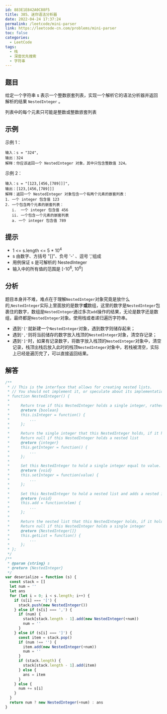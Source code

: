 ```yaml
---
id: 883E1E842A0C88F5
title: 385、迷你语法分析器
date: 2022-04-24 17:37:24
permalink: /leetcode/mini-parser
link: https://leetcode-cn.com/problems/mini-parser
toc: false
categories:
  - LeetCode
tags:
  - 栈
  - 深度优先搜索
  - 字符串
---
```


<Level type='medium'/>

## 题目

给定一个字符串 s 表示一个整数嵌套列表，实现一个解析它的语法分析器并返回解析的结果 `NestedInteger` 。

列表中的每个元素只可能是整数或整数嵌套列表

## 示例

示例 1：

```text
输入：s = "324",
输出：324
解释：你应该返回一个 NestedInteger 对象，其中只包含整数值 324。
```

示例 2：

```text
输入：s = "[123,[456,[789]]]",
输出：[123,[456,[789]]]
解释：返回一个 NestedInteger 对象包含一个有两个元素的嵌套列表：
1. 一个 integer 包含值 123
2. 一个包含两个元素的嵌套列表：
   i.  一个 integer 包含值 456
   ii. 一个包含一个元素的嵌套列表
   a. 一个 integer 包含值 789
```

## 提示

- 1 <= s.length <= 5 \* 10<sup>4</sup>
- s 由数字、方括号 "[]"、负号 '-' 、逗号 ','组成
- 用例保证 s 是可解析的 NestedInteger
- 输入中的所有值的范围是 [-10<sup>6</sup>, 10<sup>6</sup>]

## 分析

题目本身并不难，难点在于理解`NestedInteger`对象究竟是放什么的,`NestedInteger`实际上里面放的是数字**或**数组，这里的数字是`NestedInteger`包裹住的数字，数组是`NestedInteger`通过多次`add`操作的结果，无论是数字还是数组，最终都是`NestedInteger`对象。使用栈或者递归遍历字符串。

- 遇到`'['`就新建一个`NestedInteger`对象，遇到数字则储存起来；
- 遇到`','`则将当前储存的数字放入栈顶的`NestedInteger`对象，清空存记录；
- 遇到`']'`时，如果有记录数字，将数字放入栈顶的`NestedInteger`对象中，清空记录，栈顶出栈后放入此时的栈顶`NestedInteger`对象中，若栈被清空，实际上已经是遍历完了，可以直接返回结果。

## 解答

```javascript
/**
 * // This is the interface that allows for creating nested lists.
 * // You should not implement it, or speculate about its implementation
 * function NestedInteger() {
 *
 *     Return true if this NestedInteger holds a single integer, rather than a nested list.
 *     @return {boolean}
 *     this.isInteger = function() {
 *         ...
 *     };
 *
 *     Return the single integer that this NestedInteger holds, if it holds a single integer
 *     Return null if this NestedInteger holds a nested list
 *     @return {integer}
 *     this.getInteger = function() {
 *         ...
 *     };
 *
 *     Set this NestedInteger to hold a single integer equal to value.
 *     @return {void}
 *     this.setInteger = function(value) {
 *         ...
 *     };
 *
 *     Set this NestedInteger to hold a nested list and adds a nested integer elem to it.
 *     @return {void}
 *     this.add = function(elem) {
 *         ...
 *     };
 *
 *     Return the nested list that this NestedInteger holds, if it holds a nested list
 *     Return null if this NestedInteger holds a single integer
 *     @return {NestedInteger[]}
 *     this.getList = function() {
 *         ...
 *     };
 * };
 */
/**
 * @param {string} s
 * @return {NestedInteger}
 */
var deserialize = function (s) {
  const stack = []
  let num = ''
  let ans
  for (let i = 0; i < s.length; i++) {
    if (s[i] === '[') {
      stack.push(new NestedInteger())
    } else if (s[i] === ',') {
      if (num) {
        stack[stack.length - 1].add(new NestedInteger(+num))
        num = ''
      }
    } else if (s[i] === ']') {
      const item = stack.pop()
      if (num !== '') {
        item.add(new NestedInteger(+num))
        num = ''
      }
      if (stack.length) {
        stack[stack.length - 1].add(item)
      } else {
        ans = item
      }
    } else {
      num += s[i]
    }
  }
  return num ? new NestedInteger(+num) : ans
}
```
